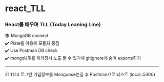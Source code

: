 # react_TLL

<h3> React를 배우며 TLL (Today Leaning Line) </h3>
📚 MongoDB connect </br>
✔️ Plate를 이용해 모듈화 중점 </br>
✔️ Use Postman DB check  </br>
✔️ mongoURI를 패키징시 노출 될 수 있기에 gitignore에 숨겨 exports하기 </br>
<hr/>

21.11.14 로그인 가입정보를 Mongoose연결 후 Postman으로 테스트 (local::5000)
